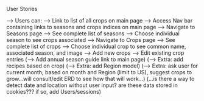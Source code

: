 User Stories

--> Users can:
      --> Link to list of all crops on main page
      --> Access Nav bar containing links to seasons and crops indices on main page
        --> Navigate to Seasons page
          --> See complete list of seasons
          --> Choose individual season to see crops associated
        --> Navigate to Crops page
          --> See complete list of crops
          --> Choose individual crop to see common name, associated season, and image
          --> Add new crops
          --> Edit existing crop entries
    (--> Add annual season guide link to main page)
    (--> Extra: add recipes based on crop)
    (--> Extra: add Region model)
    (--> Extra: ask user for current month; based on month and Region (limit to US), suggest crops to grow...will consult/edit ERD to see how that will work...)
    (...is there a way to detect date and location without user input? are these data stored in cookies??? if so, add Users/sessions)
